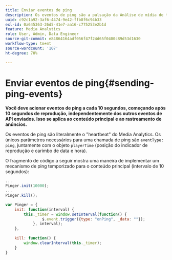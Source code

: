 ```yaml
---
title: Enviar eventos de ping
description: Os eventos de ping são a pulsação da Análise de mídia de transmissão. Saiba como enviar um ping programado para o conteúdo principal ou o rastreamento de anúncios.
uuid: c92c1a92-3af6-4474-9e42-ffb8f6c94b33
exl-id: 0a645363-26d5-41e7-aa16-c775253e2b1d
feature: Media Analytics
role: User, Admin, Data Engineer
source-git-commit: e84864164adf056f47f24d65f0400c89d53d1630
workflow-type: tm+mt
source-wordcount: '107'
ht-degree: 70%

---
```


# Enviar eventos de ping{#sending-ping-events}

**Você deve acionar eventos de ping a cada 10 segundos, começando após 10 segundos de reprodução, independentemente dos outros eventos de API enviados. Isso se aplica ao conteúdo principal e ao rastreamento de anúncios.**

Os eventos de ping são literalmente o &quot;heartbeat&quot; do Media Analytics. Os únicos parâmetros necessários para uma chamada de ping são `eventType: ping`, juntamente com o objeto `playerTime` (posição do indicador de reprodução e carimbo de data e hora).

O fragmento de código a seguir mostra uma maneira de implementar um mecanismo de ping temporizado para o conteúdo principal (intervalo de 10 segundos):

```js
... 
Pinger.init(10000); 
... 
Pinger.kill();

var Pinger = { 
    init: function(interval) { 
        this._timer = window.setInterval(function() { 
                $.event.trigger({type: "onPing", _data: ""}); 
            }, interval); 
    }, 
     
    kill: function() { 
        window.clearInterval(this._timer); 
    } 
}
```
